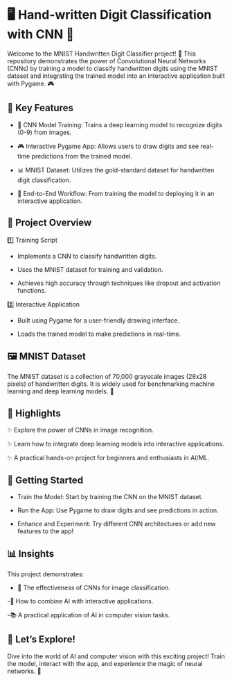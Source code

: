 # 🖥️ Hand-written Digit Classification with CNN 🤖

Welcome to the MNIST Handwritten Digit Classifier project! 🎉 This repository demonstrates the power of Convolutional Neural Networks (CNNs) by training a model to classify handwritten digits using the MNIST dataset and integrating the trained model into an interactive application built with Pygame. 🎮

## 🌟 Key Features

- 🧠 CNN Model Training: Trains a deep learning model to recognize digits (0-9) from images.

- 🎮 Interactive Pygame App: Allows users to draw digits and see real-time predictions from the trained model.

- 📊 MNIST Dataset: Utilizes the gold-standard dataset for handwritten digit classification.

- 🔄 End-to-End Workflow: From training the model to deploying it in an interactive application.

## 📂 Project Overview

1️⃣ Training Script

- Implements a CNN to classify handwritten digits.

- Uses the MNIST dataset for training and validation.

- Achieves high accuracy through techniques like dropout and activation functions.

2️⃣ Interactive Application

- Built using Pygame for a user-friendly drawing interface.

- Loads the trained model to make predictions in real-time.

## 🖼️ MNIST Dataset

The MNIST dataset is a collection of 70,000 grayscale images (28x28 pixels) of handwritten digits. It is widely used for benchmarking machine learning and deep learning models. 📖

## 🌈 Highlights

✨ Explore the power of CNNs in image recognition.

✨ Learn how to integrate deep learning models into interactive applications.

✨ A practical hands-on project for beginners and enthusiasts in AI/ML.

## 🚀 Getting Started

- Train the Model: Start by training the CNN on the MNIST dataset.

- Run the App: Use Pygame to draw digits and see predictions in action.

- Enhance and Experiment: Try different CNN architectures or add new features to the app!

## 📊 Insights

This project demonstrates:

- 🧠 The effectiveness of CNNs for image classification.

-🎨 How to combine AI with interactive applications.

-📚 A practical application of AI in computer vision tasks.

## 🎉 Let’s Explore!

Dive into the world of AI and computer vision with this exciting project! Train the model, interact with the app, and experience the magic of neural networks. 🌟

